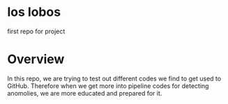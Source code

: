 # los lobos
first repo for project
  
# Overview
In this repo, we are trying to test out different codes we find to get used to GitHub. Therefore when we get more into pipeline codes for detecting anomolies, we are more educated and prepared for it.
